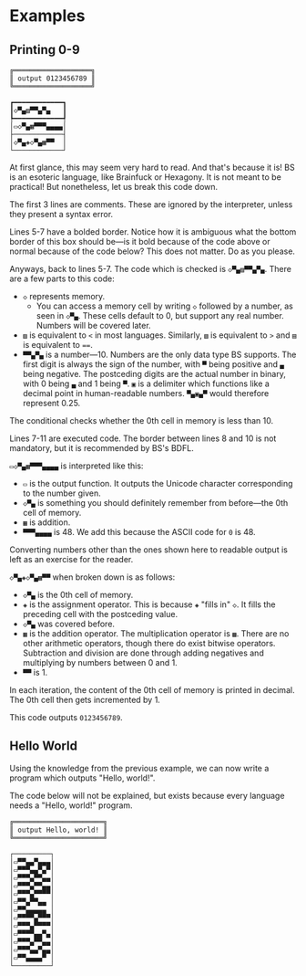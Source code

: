 # Examples

## Printing 0-9

```bs
╔═══════════════════╗
║ output 0123456789 ║
╚═══════════════════╝

┏━━━━━━━━━━━━┓
┃◇▀▄▨▀▀▄▀▄   ┃
┡━━━━━━━━━━━━┩
│▭◇▀▄▦▀▀▀▄▄▄▄│
├────────────┤
│◇▀▄◈◇▀▄▦▀▀  │
└────────────┘
```

At first glance, this may seem very hard to read. And that's because it is!
BS is an esoteric language, like Brainfuck or Hexagony. It is not meant to be practical! But nonetheless, let us break this code down.

The first 3 lines are comments. These are ignored by the interpreter, unless they present a syntax error.

Lines 5-7 have a bolded border. Notice how it is ambiguous what the bottom border of this box should be—is it bold because of the code above or normal because of the code below? This does not matter. Do as you please.

Anyways, back to lines 5-7. The code which is checked is `◇▀▄▨▀▀▄▀▄`.
There are a few parts to this code:

- `◇` represents memory.
  - You can access a memory cell by writing `◇` followed by a number, as seen in `◇▀▄`. These cells default to 0, but support any real number. Numbers will be covered later.
- `▨` is equivalent to `<` in most languages. Similarly, `▧` is equivalent to `>` and `▤` is equivalent to `==`.
- `▀▀▄▀▄` is a number—10. Numbers are the only data type BS supports.
The first digit is always the sign of the number, with `▀` being positive and `▄` being negative. The postceding digits are the actual number in binary, with 0 being `▄` and 1 being `▀`. `▣` is a delimiter which functions like a decimal point in human-readable numbers. `▀▄▣▄▀` would therefore represent 0.25.

The conditional checks whether the 0th cell in memory is less than 10.

Lines 7-11 are executed code. The border between lines 8 and 10 is not mandatory, but it is recommended by BS's BDFL.

`▭◇▀▄▦▀▀▀▄▄▄▄` is interpreted like this:

- `▭` is the output function. It outputs the Unicode character corresponding to the number given.
- `◇▀▄` is something you should definitely remember from before—the 0th cell of memory.
- `▦` is addition.
- `▀▀▀▄▄▄▄` is 48. We add this because the ASCII code for `0` is 48.

Converting numbers other than the ones shown here to readable output is left as an exercise for the reader.

`◇▀▄◈◇▀▄▦▀▀` when broken down is as follows:

- `◇▀▄` is the 0th cell of memory.
- `◈` is the assignment operator. This is because `◈` "fills in" `◇`. It fills the preceding cell with the postceding value.
- `◇▀▄` was covered before.
- `▦` is the addition operator. The multiplication operator is `▩`. There are no other arithmetic operators, though there do exist bitwise operators. Subtraction and division are done through adding negatives and multiplying by numbers between 0 and 1.
- `▀▀` is 1.

In each iteration, the content of the 0th cell of memory is printed in decimal. The 0th cell then gets incremented by 1.

This code outputs `0123456789`.

## Hello World

Using the knowledge from the previous example, we can now write a program which outputs "Hello, world!".

The code below will not be explained, but exists because every language needs a "Hello, world!" program.

```bs
╔══════════════════════╗
║ output Hello, world! ║
╚══════════════════════╝

┌─────────┐
│▭▀▀▄▄▀▄▄▄│
│▭▀▀▀▄▄▀▄▀│
│▭▀▀▀▄▀▀▄▄│
│▭▀▀▀▄▀▀▄▄│
│▭▀▀▀▄▀▀▀▀│
│▭▀▀▄▀▀▄▄ │
│▭▀▀▄▄▄▄▄ │
│▭▀▀▀▀▄▀▀▀│
│▭▀▀▀▄▀▀▀▀│
│▭▀▀▀▀▄▄▀▄│
│▭▀▀▀▄▀▀▄▄│
│▭▀▀▀▄▄▀▄▄│
│▭▀▀▄▄▄▄▀ │
└─────────┘
```
